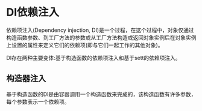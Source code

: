 # DI依赖注入

依赖项注入(Dependency injection, DI)是一个过程，在这个过程中，对象仅通过构造函数参数、到工厂方法的参数或从工厂方法构造或返回对象实例后在对象实例上设置的属性来定义它们的依赖项(即与它们一起工作的其他对象)。

DI存在两种主要变体:基于构造函数的依赖项注入和基于sett的依赖项注入。


## 构造器注入

基于构造函数的DI是由容器调用一个构造函数来完成的，该构造函数有许多参数，每个参数表示一个依赖项。

